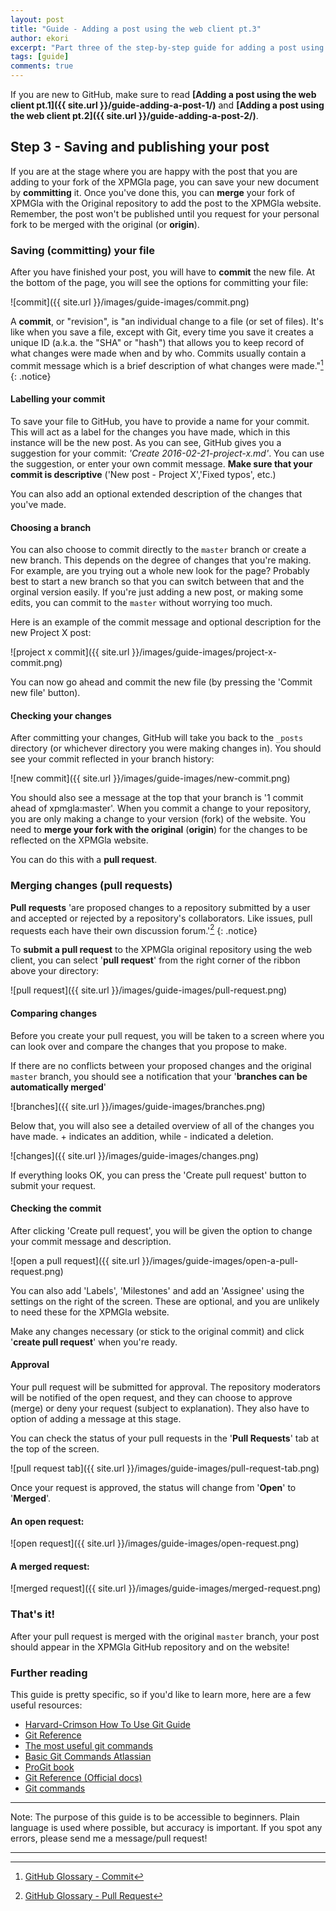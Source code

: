 ```yaml
---
layout: post
title: "Guide - Adding a post using the web client pt.3"
author: ekori
excerpt: "Part three of the step-by-step guide for adding a post using the web interface."
tags: [guide]
comments: true
---
```

If you are new to GitHub, make sure to read **[Adding a post using the web client pt.1]({{ site.url }}/guide-adding-a-post-1/)** and **[Adding a post using the web client pt.2]({{ site.url }}/guide-adding-a-post-2/)**.

## Step 3 - Saving and publishing your post

If you are at the stage where you are happy with the post that you are adding to your fork of the XPMGla page, you can save your new document by **committing** it. Once you've done this, you can **merge** your fork of XPMGla with the Original repository to add the post to the XPMGla website. Remember, the post won't be published until you request for your personal fork to be merged with the original (or **origin**).

### Saving (committing) your file

After you have finished your post, you will have to **commit** the new file. At the bottom of the page, you will see the options for committing your file:

![commit]({{ site.url }}/images/guide-images/commit.png)

A **commit**, or "revision", is "an individual change to a file (or set of files). It's like when you save a file, except with Git, every time you save it creates a unique ID (a.k.a. the "SHA" or "hash") that allows you to keep record of what changes were made when and by who. Commits usually contain a commit message which is a brief description of what changes were made."[^1]
{: .notice}

#### Labelling your commit

To save your file to GitHub, you have to provide a name for your commit. This will act as a label for the changes you have made, which in this instance will be the new post. As you can see, GitHub gives you a suggestion for your commit: _'Create 2016-02-21-project-x.md'_. You can use the suggestion, or enter your own commit message. **Make sure that your commit is descriptive** ('New post - Project X','Fixed typos', etc.)

You can also add an optional extended description of the changes that you've made. 

#### Choosing a branch

You can also choose to commit directly to the `master` branch or create a new branch. This depends on the degree of changes that you're making. For example, are you trying out a whole new look for the page? Probably best to start a new branch so that you can switch between that and the orginal version easily. If you're just adding a new post, or making some edits, you can commit to the `master` without worrying too much.

Here is an example of the commit message and optional description for the new Project X post:

![project x commit]({{ site.url }}/images/guide-images/project-x-commit.png)

You can now go ahead and commit the new file (by pressing the 'Commit new file' button).

#### Checking your changes

After committing your changes, GitHub will take you back to the `_posts` directory (or whichever directory you were making changes in). You should see your commit reflected in your branch history:

![new commit]({{ site.url }}/images/guide-images/new-commit.png)

You should also see a message at the top that your branch is '1 commit ahead of xpmgla:master'. When you commit a change to your repository, you are only making a change to your version (fork) of the website. You need to **merge your fork with the original** (**origin**) for the changes to be reflected on the XPMGla website.

You can do this with a **pull request**.

### Merging changes (pull requests)

**Pull requests** 'are proposed changes to a repository submitted by a user and accepted or rejected by a repository's collaborators. Like issues, pull requests each have their own discussion forum.'[^2]
{: .notice}

To **submit a pull request** to the XPMGla original repository using the web client, you can select '**pull request**' from the right corner of the ribbon above your directory:

![pull request]({{ site.url }}/images/guide-images/pull-request.png)

#### Comparing changes

Before you create your pull request, you will be taken to a screen where you can look over and compare the changes that you propose to make. 

If there are no conflicts between your proposed changes and the original `master` branch, you should see a notification that your '**branches can be automatically merged**'

![branches]({{ site.url }}/images/guide-images/branches.png)

Below that, you will also see a detailed overview of all of the changes you have made. + indicates an addition, while - indicated a deletion.

![changes]({{ site.url }}/images/guide-images/changes.png)

If everything looks OK, you can press the 'Create pull request' button to submit your request.

#### Checking the commit

After clicking 'Create pull request', you will be given the option to change your commit message and description. 

![open a pull request]({{ site.url }}/images/guide-images/open-a-pull-request.png)

You can also add 'Labels', 'Milestones' and add an 'Assignee' using the settings on the right of the screen. These are optional, and you are unlikely to need these for the XPMGla website.

Make any changes necessary (or stick to the original commit) and click '**create pull request**' when you're ready.


#### Approval

Your pull request will be submitted for approval. The repository moderators will be notified of the open request, and they can choose to approve (merge) or deny your request (subject to explanation). They also have to option of adding a message at this stage.

You can check the status of your pull requests in the '**Pull Requests**' tab at the top of the screen. 

![pull request tab]({{ site.url }}/images/guide-images/pull-request-tab.png)

Once your request is approved, the status will change from '**Open**' to '**Merged**'.

#### An open request:

![open request]({{ site.url }}/images/guide-images/open-request.png)



#### A merged request:

![merged request]({{ site.url }}/images/guide-images/merged-request.png)

### That's it!

After your pull request is merged with the original `master` branch, your post should appear in the XPMGla GitHub repository and on the website!

### Further reading

This guide is pretty specific, so if you'd like to learn more, here are a few useful resources: 

* [Harvard-Crimson How To Use Git Guide](https://github.com/harvard-crimson/crimsononline-assignments/wiki/How-to-use-git)
* [Git Reference](http://gitref.org/creating/)
* [The most useful git commands](http://orga.cat/posts/most-useful-git-commands)
* [Basic Git Commands Atlassian](https://confluence.atlassian.com/bitbucketserver/basic-git-commands-776639767.html)
* [ProGit book](https://git-scm.com/book/en/v2)
* [Git Reference (Official docs)](https://git-scm.com/docs)
* [Git commands](https://www.siteground.co.uk/tutorials/git/commands.htm)

---
Note: The purpose of this guide is to be accessible to beginners. Plain language is used where possible, but accuracy is important. If you spot any errors, please send me a message/pull request!

---
[^1]:[GitHub Glossary - Commit](https://help.github.com/articles/github-glossary/#commit)
[^2]:[GitHub Glossary - Pull Request](https://help.github.com/articles/github-glossary/#pull-request)



